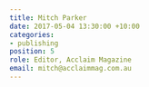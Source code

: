 ```yaml
---
title: Mitch Parker
date: 2017-05-04 13:30:00 +10:00
categories:
- publishing
position: 5
role: Editor, Acclaim Magazine
email: mitch@acclaimmag.com.au
---
```


